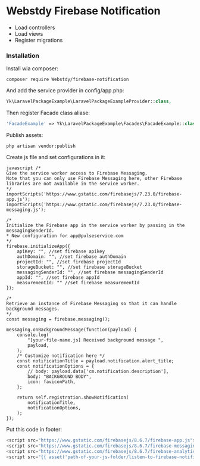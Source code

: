 # Webstdy Firebase Notification

- Load controllers
- Load views
- Register migrations

### Installation

Install wia composer:

```
composer require Webstdy/firebase-notification
```

And add the service provider in config/app.php:

```php
Yk\LaravelPackageExample\LaravelPackageExampleProvider::class,
```

Then register Facade class aliase:

```php
'FacadeExample' => Yk\LaravelPackageExample\Facades\FacadeExample::class,
```

Publish assets:

```
php artisan vendor:publish
```

Create js file and set configurations in it:

```
javascript /*
Give the service worker access to Firebase Messaging.
Note that you can only use Firebase Messaging here, other Firebase libraries are not available in the service worker.
*/
importScripts('https://www.gstatic.com/firebasejs/7.23.0/firebase-app.js');
importScripts('https://www.gstatic.com/firebasejs/7.23.0/firebase-messaging.js');

/*
Initialize the Firebase app in the service worker by passing in the messagingSenderId.
* New configuration for app@pulseservice.com
*/
firebase.initializeApp({
    apiKey: "", //set firebase apikey
    authDomain: "", //set firebase authDomain
    projectId: "", //set firebase projectId
    storageBucket: "", //set firebase storageBucket
    messagingSenderId: "", //set firebase messagingSenderId
    appId: "", //set firebase appId
    measurementId: "" //set firebase measurementId
});

/*
Retrieve an instance of Firebase Messaging so that it can handle background messages.
*/
const messaging = firebase.messaging();

messaging.onBackgroundMessage(function(payload) {
    console.log(
        "[your-file-name.js] Received background message ",
        payload,
    );
    /* Customize notification here */
    const notificationTitle = payload.notification.alert_title;
    const notificationOptions = {
        // body: payload.data['cm.notification.description'],
        body: "BACKGROUND BODY",
        icon: faviconPath,
    };

    return self.registration.showNotification(
        notificationTitle,
        notificationOptions,
    );
});
```

Put this code in footer:
```javascript
<script src="https://www.gstatic.com/firebasejs/8.6.7/firebase-app.js"></script>
<script src="https://www.gstatic.com/firebasejs/8.6.7/firebase-messaging.js"></script>
<script src="https://www.gstatic.com/firebasejs/8.6.7/firebase-analytics.js"></script>
<script src="{{ asset('path-of-your-js-folder/listen-to-firebase-notification.js') }}"></script>
```

